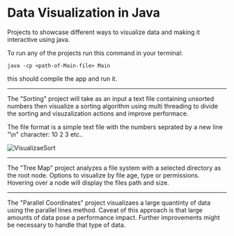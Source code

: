 # Data Visualization in Java
Projects to showcase different ways to visualize data and making it interactive using java.

To run any of the projects run this command in your terminal:

```java -cp <path-of-Main-file> Main```
  
this should compile the app and run it. 

---------------
The "Sorting" project will take as an input a text file containing unsorted numbers then visualize a sorting algorithm using multi threading to divide the sorting and visuzalization actions and improve performace.

The file format is a simple text file with the numbers seprated by a new line "\n" character:
10
2
3
etc..

![VisualizaeSort](https://user-images.githubusercontent.com/46801434/89960576-4424ff80-dbf4-11ea-90dc-b745f6281838.gif)


---------------

The "Tree Map" project analyzes a file system with a selected directory as the root node. Options to visualize by file age, type or permissions.
Hovering over a node will display the files path and size.

---------------

The "Parallel Coordinates" project visualizaes a large quantinty of data using the parallel lines method. Caveat of this approach is that large amounts of 
data pose a performance impact. Further improvements might be necessary to handle that type of data. 
